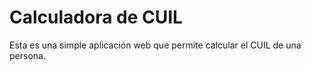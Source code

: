 # **Calculadora de CUIL**

Esta es una simple aplicación web que permite calcular el CUIL de una persona.